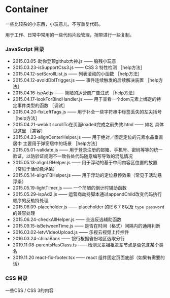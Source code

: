 # Container

一些比较杂的小东西，小玩意儿，不写重复代码。

用于工作、日常中常用的一些代码片段管理，捎带进行一些复制。

### JavaScript 目录

* 2015.03.05-助你登顶github大神.js  —— 脑残小玩意
* 2015.03.23-isSupportCss3.js  —— CSS 3 特性检测 ［help方法］
* 2015.04.12-setScrollList.js —— 列表滚动的小函数 ［help方法］
* 2015.04.12-avoidDblTrigger.js —— 事件连续触发的后续解决装置 ［help方法］
* 2015.04.16-ispAd.js —— 简陋的运营商广告过滤 ［help方法］
* 2015.04.17-lookForBindHandler.js —— 用于查看一个dom元素上绑定的特定事件类型的函数 ［调试］
* 2015.04.20-fixLeftTags.js —— 用于补全一些字符串中标签丢失的左尖括号 ［help方法］
* 2015.04.21-webkit scrollTo在页面loaded完成之前失效.html —— 如名 具体见[这里](http://xaber.co/2015/04/22/webkit%E5%86%85%E6%A0%B8%E6%B5%8F%E8%A7%88%E5%99%A8%E5%9C%A8%E5%BD%93%E5%89%8D%E9%A1%B5%E9%9D%A2%E5%88%B7%E6%96%B0%E6%97%B6scrollTo%E5%A4%B1%E6%95%88/) ［兼容］
* 2015.04.23-alignCenterHelper.js  —— 用于绝对／固定定位的元素水品垂直居中 主要用于弹窗居中的场景 ［help方法］
* 2015.05.01-validate.js —— 用于登录注册的邮箱、手机号、密码等等的统一验证，以防验证规则不一致各处代码随意编写导致的混乱情况
* 2015.05.13-alignLRHelper.js —— 用于浮动的基于中间内容区位置的放置（常见于活动悬浮条）
* 2015.05.14-alignTBHelper.js —— 用于浮动的定位悬停效果（常见于活动悬浮条）
* 2015.05.19-lightTimer.js —— 一个简陋的倒计时辅助函数
* 2015.05.29-ispAd2.js  —— 运营商劫持脚本通过appendChild改变代码执行顺序的反劫持处理
* 2015.06.09-placeholder.js —— placeholder 的IE 6 7 8以及 `type password` 的兼容处理
* 2015.06.24-checkAllHelper.js —— 全选反选辅助函数
* 2015.09.15-isBetweenTime.js  —— 是否在时间（格式）间隔内的通用判断
* 2016.03.02-letvVideoUpload.js —— 乐视云视频上传控件
* 2016.03.24-chinaBank —— 银行根据省份地区选取分行
* 2019.11.08-parentsHasClass.ts —— 检测父辈祖祖辈辈节点是否包含某个类名
* 2019.11.20 react-fix-footer.tsx —— react 组件固定页面底部（如果有需要的话）

### CSS 目录

一些CSS / CSS 3的内容